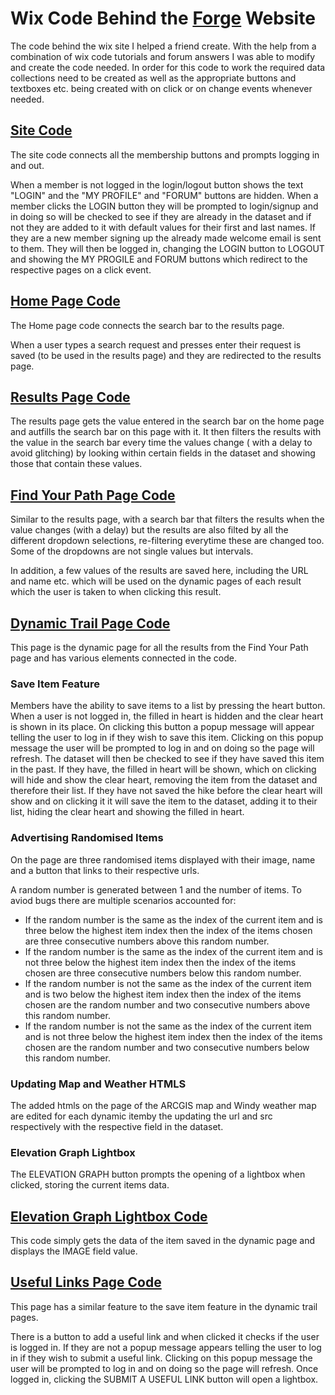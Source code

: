 # Wix Code Behind the [Forge](https://www.forgesa.com) Website
The code behind the wix site I helped a friend create. With the help from a combination of wix code tutorials and forum answers I was able to modify and create the code needed. In order for this code to work the required data collections need to be created as well as the appropriate buttons and textboxes etc. being created with on click or on change events whenever needed.

## [Site Code](https://github.com/Jbarkai/wixcode/blob/master/SiteCode.js)
The site code connects all the membership buttons and prompts logging in and out.

When a member is not logged in the login/logout button shows the text "LOGIN" and the "MY PROFILE" and "FORUM" buttons are hidden. When a member clicks the LOGIN button they will be prompted to login/signup and in doing so will be checked to see if they are already in the dataset and if not they are added to it with default values for their first and last names. If they are a new member signing up the already made welcome email is sent to them. They will then be logged in, changing the LOGIN button to LOGOUT and showing the MY PROGILE and FORUM buttons which redirect to the respective pages on a click event.

## [Home Page Code](https://github.com/Jbarkai/wixcode/blob/master/HomePageCode.js)
The Home page code connects the search bar to the results page.

When a user types a search request and presses enter their request is saved (to be used in the results page) and they are redirected to the results page.

## [Results Page Code](https://github.com/Jbarkai/wixcode/blob/master/ResultsPageCode.js)
The results page gets the value entered in the search bar on the home page and autfills the search bar on this page with it. It then filters the results with the value in the search bar every time the values change ( with a delay to avoid glitching) by looking within certain fields in the dataset and showing those that contain these values.

## [Find Your Path Page Code](https://github.com/Jbarkai/wixcode/blob/master/FindYourPathPageCode.js)
Similar to the results page, with a search bar that filters the results when the value changes (with a delay) but the results are also filted by all the different dropdown selections, re-filtering everytime these are changed too. Some of the dropdowns are not single values but intervals.

In addition, a few values of the results are saved here, including the URL and name etc. which will be used on the dynamic pages of each result which the user is taken to when clicking this result.

## [Dynamic Trail Page Code](https://github.com/Jbarkai/wixcode/blob/master/DynamicTrailPageCode.js)
This page is the dynamic page for all the results from the Find Your Path page and has various elements connected in the code.

### Save Item Feature
Members have the ability to save items to a list by pressing the heart button. When a user is not logged in, the filled in heart is hidden and the clear heart is shown in its place. On clicking this button a popup message will appear telling the user to log in if they wish to save this item. Clicking on this popup message the user will be prompted to log in and on doing so the page will refresh. The dataset will then be checked to see if they have saved this item in the past. If they have, the filled in heart will be shown, which on clicking will hide and show the clear heart, removing the item from the dataset and therefore their list. If they have not saved the hike before the clear heart will show and on clicking it it will save the item to the dataset, adding it to their list, hiding the clear heart and showing the filled in heart.

### Advertising Randomised Items
On the page are three randomised items displayed with their image, name and a button that links to their respective urls.

A random number is generated between 1 and the number of items. To aviod bugs there are multiple scenarios accounted for:
- If the random number is the same as the index of the current item and is three below the highest item index then the index of the items chosen are three consecutive numbers above this random number.
- If the random number is the same as the index of the current item and is not three below the highest item index then the index of the items chosen are three consecutive numbers below this random number.
- If the random number is not the same as the index of the current item and is two below the highest item index then the index of the items chosen are the random number and two consecutive numbers above this random number.
- If the random number is not the same as the index of the current item and is not three below the highest item index then the index of the items chosen are the random number and two consecutive numbers below this random number.

### Updating Map and Weather HTMLS
The added htmls on the page of the ARCGIS map and Windy weather map are edited for each dynamic itemby the updating the url and src respectively with the respective field in the dataset.

### Elevation Graph Lightbox
The ELEVATION GRAPH button prompts the opening of a lightbox when clicked, storing the current items data.

## [Elevation Graph Lightbox Code](https://github.com/Jbarkai/wixcode/blob/master/ElevationGraphLightboxCode.js)
This code simply gets the data of the item saved in the dynamic page and displays the IMAGE field value.

## [Useful Links Page Code](https://github.com/Jbarkai/wixcode/blob/master/UsefulLinksPageCode.js)
This page has a similar feature to the save item feature in the dynamic trail pages.

There is a button to add a useful link and when clicked it checks if the user is logged in. If they are not a popup message appears telling the user to log in if they wish to submit a useful link. Clicking on this popup message the user will be prompted to log in and on doing so the page will refresh. Once logged in, clicking the SUBMIT A USEFUL LINK button will open a lightbox.

